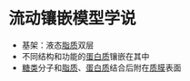 # 流动镶嵌模型学说

- 基架：液态[脂质](脂质.md)双层
- 不同结构和功能的[蛋白质](蛋白质.md)镶嵌在其中
- [糖类](糖类.md)分子和[脂质](脂质.md)、[蛋白质](蛋白质.md)结合后附在[质膜](质膜.md)表面
